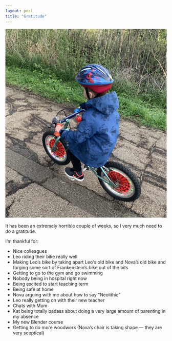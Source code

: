 ```yaml
---
layout: post
title: "Gratitude"
---
```

![](/assets/images/leobike18.png)

It has been an extremely horrible couple of weeks, so I very much need to do a gratitude.  

I’m thankful for:  

* Nice colleagues  
* Leo riding their bike really well  
* Making Leo’s bike by taking apart Leo's old bike and Nova’s old bike and forging some sort of Frankenstein’s bike out of the bits  
* Getting to go to the gym and go swimming  
* Nobody being in hospital right now  
* Being excited to start teaching term  
* Being safe at home  
* Nova arguing with me about how to say “Neolithic”  
* Leo really getting on with their new teacher  
* Chats with Mum  
* Kat being totally badass about doing a very large amount of parenting in my absence  
* My new Blender course  
* Getting to do more woodwork (Nova’s chair is taking shape — they are very sceptical)  


